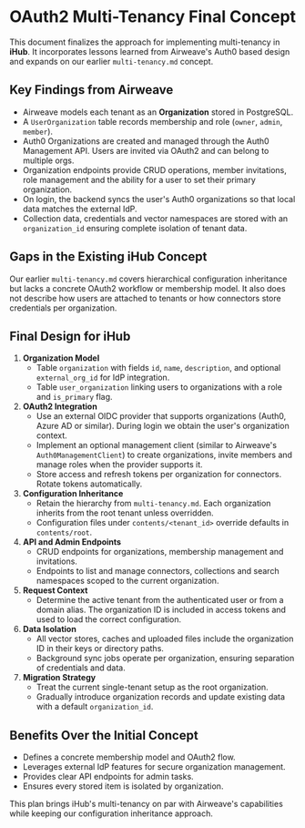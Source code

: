 # OAuth2 Multi-Tenancy Final Concept

This document finalizes the approach for implementing multi-tenancy in **iHub**.
It incorporates lessons learned from Airweave's Auth0 based design and expands on
our earlier `multi-tenancy.md` concept.

## Key Findings from Airweave

- Airweave models each tenant as an **Organization** stored in PostgreSQL.
- A `UserOrganization` table records membership and role (`owner`, `admin`,
  `member`).
- Auth0 Organizations are created and managed through the Auth0 Management API.
  Users are invited via OAuth2 and can belong to multiple orgs.
- Organization endpoints provide CRUD operations, member invitations, role
  management and the ability for a user to set their primary organization.
- On login, the backend syncs the user's Auth0 organizations so that local data
  matches the external IdP.
- Collection data, credentials and vector namespaces are stored with an
  `organization_id` ensuring complete isolation of tenant data.

## Gaps in the Existing iHub Concept

Our earlier `multi-tenancy.md` covers hierarchical configuration inheritance but
lacks a concrete OAuth2 workflow or membership model. It also does not describe
how users are attached to tenants or how connectors store credentials per
organization.

## Final Design for iHub

1. **Organization Model**
   - Table `organization` with fields `id`, `name`, `description`, and optional
     `external_org_id` for IdP integration.
   - Table `user_organization` linking users to organizations with a role and
     `is_primary` flag.
2. **OAuth2 Integration**
   - Use an external OIDC provider that supports organizations (Auth0, Azure AD
     or similar). During login we obtain the user's organization context.
   - Implement an optional management client (similar to Airweave's
     `Auth0ManagementClient`) to create organizations, invite members and manage
     roles when the provider supports it.
   - Store access and refresh tokens per organization for connectors. Rotate
     tokens automatically.
3. **Configuration Inheritance**
   - Retain the hierarchy from `multi-tenancy.md`. Each organization inherits
     from the root tenant unless overridden.
   - Configuration files under `contents/<tenant_id>` override defaults in
     `contents/root`.
4. **API and Admin Endpoints**
   - CRUD endpoints for organizations, membership management and invitations.
   - Endpoints to list and manage connectors, collections and search namespaces
     scoped to the current organization.
5. **Request Context**
   - Determine the active tenant from the authenticated user or from a domain
     alias. The organization ID is included in access tokens and used to load the
     correct configuration.
6. **Data Isolation**
   - All vector stores, caches and uploaded files include the organization ID in
     their keys or directory paths.
   - Background sync jobs operate per organization, ensuring separation of
     credentials and data.
7. **Migration Strategy**
   - Treat the current single-tenant setup as the root organization.
   - Gradually introduce organization records and update existing data with a
     default `organization_id`.

## Benefits Over the Initial Concept

- Defines a concrete membership model and OAuth2 flow.
- Leverages external IdP features for secure organization management.
- Provides clear API endpoints for admin tasks.
- Ensures every stored item is isolated by organization.

This plan brings iHub's multi-tenancy on par with Airweave's capabilities while
keeping our configuration inheritance approach.
